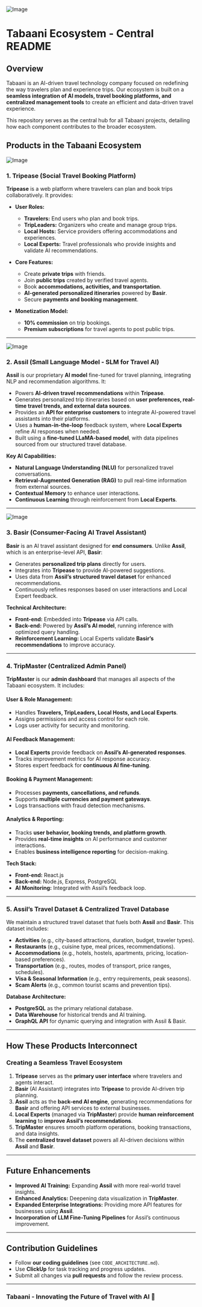 ![Image](https://github.com/user-attachments/assets/a1a69c0a-bdd8-48df-87fb-cc8ff8ec2142)
# Tabaani Ecosystem - Central README

## Overview
Tabaani is an AI-driven travel technology company focused on redefining the way travelers plan and experience trips. Our ecosystem is built on a **seamless integration of AI models, travel booking platforms, and centralized management tools** to create an efficient and data-driven travel experience.

This repository serves as the central hub for all Tabaani projects, detailing how each component contributes to the broader ecosystem.

## Products in the Tabaani Ecosystem
![Image](https://github.com/user-attachments/assets/f7929f54-a862-4fc9-8d43-1364ff9ac369)
### 1. **Tripease** (Social Travel Booking Platform)
**Tripease** is a web platform where travelers can plan and book trips collaboratively. It provides:
- **User Roles:**
  - **Travelers:** End users who plan and book trips.
  - **TripLeaders:** Organizers who create and manage group trips.
  - **Local Hosts:** Service providers offering accommodations and experiences.
  - **Local Experts:** Travel professionals who provide insights and validate AI recommendations.

- **Core Features:**
  - Create **private trips** with friends.
  - Join **public trips** created by verified travel agents.
  - Book **accommodations, activities, and transportation**.
  - **AI-generated personalized itineraries** powered by **Basir**.
  - Secure **payments and booking management**.

- **Monetization Model:**
  - **10% commission** on trip bookings.
  - **Premium subscriptions** for travel agents to post public trips.

---
![Image](https://github.com/user-attachments/assets/9aa6ec13-d469-48bf-b494-c9035587caeb)
### 2. **Assil** (Small Language Model - SLM for Travel AI)
**Assil** is our proprietary **AI model** fine-tuned for travel planning, integrating NLP and recommendation algorithms. It:
- Powers **AI-driven travel recommendations** within **Tripease**.
- Generates personalized trip itineraries based on **user preferences, real-time travel trends, and external data sources**.
- Provides an **API for enterprise customers** to integrate AI-powered travel assistants into their platforms.
- Uses a **human-in-the-loop** feedback system, where **Local Experts** refine AI responses when needed.
- Built using a **fine-tuned LLaMA-based model**, with data pipelines sourced from our structured travel database.

**Key AI Capabilities:**
- **Natural Language Understanding (NLU)** for personalized travel conversations.
- **Retrieval-Augmented Generation (RAG)** to pull real-time information from external sources.
- **Contextual Memory** to enhance user interactions.
- **Continuous Learning** through reinforcement from **Local Experts**.

---
![Image](https://github.com/user-attachments/assets/cb2d140f-21a2-4058-b531-1742e1207d4b)
### 3. **Basir** (Consumer-Facing AI Travel Assistant)
**Basir** is an AI travel assistant designed for **end consumers**. Unlike **Assil**, which is an enterprise-level API, **Basir**:
- Generates **personalized trip plans** directly for users.
- Integrates into **Tripease** to provide AI-powered suggestions.
- Uses data from **Assil’s structured travel dataset** for enhanced recommendations.
- Continuously refines responses based on user interactions and Local Expert feedback.

**Technical Architecture:**
- **Front-end:** Embedded into **Tripease** via API calls.
- **Back-end:** Powered by **Assil’s AI model**, running inference with optimized query handling.
- **Reinforcement Learning:** Local Experts validate **Basir’s recommendations** to improve accuracy.

---

### 4. **TripMaster** (Centralized Admin Panel)
**TripMaster** is our **admin dashboard** that manages all aspects of the Tabaani ecosystem. It includes:

#### **User & Role Management:**
- Handles **Travelers, TripLeaders, Local Hosts, and Local Experts**.
- Assigns permissions and access control for each role.
- Logs user activity for security and monitoring.

#### **AI Feedback Management:**
- **Local Experts** provide feedback on **Assil’s AI-generated responses**.
- Tracks improvement metrics for AI response accuracy.
- Stores expert feedback for **continuous AI fine-tuning**.

#### **Booking & Payment Management:**
- Processes **payments, cancellations, and refunds**.
- Supports **multiple currencies and payment gateways**.
- Logs transactions with fraud detection mechanisms.

#### **Analytics & Reporting:**
- Tracks **user behavior, booking trends, and platform growth**.
- Provides **real-time insights** on AI performance and customer interactions.
- Enables **business intelligence reporting** for decision-making.

**Tech Stack:**
- **Front-end:** React.js
- **Back-end:** Node.js, Express, PostgreSQL
- **AI Monitoring:** Integrated with Assil’s feedback loop.

---

### 5. **Assil’s Travel Dataset & Centralized Travel Database**
We maintain a structured travel dataset that fuels both **Assil** and **Basir**. This dataset includes:
- **Activities** (e.g., city-based attractions, duration, budget, traveler types).
- **Restaurants** (e.g., cuisine type, meal prices, recommendations).
- **Accommodations** (e.g., hotels, hostels, apartments, pricing, location-based preferences).
- **Transportation** (e.g., routes, modes of transport, price ranges, schedules).
- **Visa & Seasonal Information** (e.g., entry requirements, peak seasons).
- **Scam Alerts** (e.g., common tourist scams and prevention tips).

**Database Architecture:**
- **PostgreSQL** as the primary relational database.
- **Data Warehouse** for historical trends and AI training.
- **GraphQL API** for dynamic querying and integration with Assil & Basir.

---

## How These Products Interconnect
### **Creating a Seamless Travel Ecosystem**
1. **Tripease** serves as the **primary user interface** where travelers and agents interact.
2. **Basir** (AI Assistant) integrates into **Tripease** to provide AI-driven trip planning.
3. **Assil** acts as the **back-end AI engine**, generating recommendations for **Basir** and offering API services to external businesses.
4. **Local Experts** (managed via **TripMaster**) provide **human reinforcement learning** to **improve Assil’s recommendations**.
5. **TripMaster** ensures smooth platform operations, booking transactions, and data insights.
6. The **centralized travel dataset** powers all AI-driven decisions within **Assil** and **Basir**.

---

## Future Enhancements
- **Improved AI Training:** Expanding **Assil** with more real-world travel insights.
- **Enhanced Analytics:** Deepening data visualization in **TripMaster**.
- **Expanded Enterprise Integrations:** Providing more API features for businesses using **Assil**.
- **Incorporation of LLM Fine-Tuning Pipelines** for Assil’s continuous improvement.

---

## Contribution Guidelines
- Follow **our coding guidelines** (see `CODE_ARCHITECTURE.md`).
- Use **ClickUp** for task tracking and progress updates.
- Submit all changes via **pull requests** and follow the review process.

---

### **Tabaani - Innovating the Future of Travel with AI** 🚀
